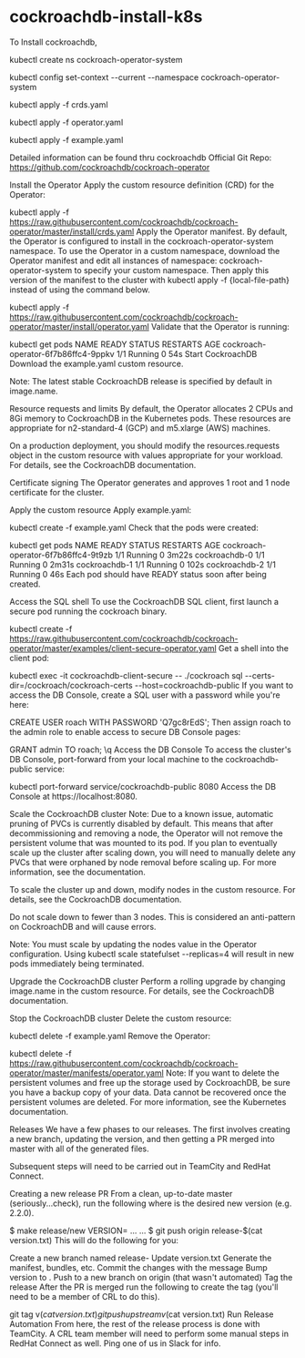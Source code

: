 # cockroachdb-install-k8s

To Install cockroachdb,

kubectl create ns cockroach-operator-system

kubectl config set-context --current --namespace cockroach-operator-system

kubectl apply -f crds.yaml

kubectl apply -f operator.yaml

kubectl apply -f example.yaml


Detailed information can be found thru cockroachdb Official Git Repo: https://github.com/cockroachdb/cockroach-operator


Install the Operator
Apply the custom resource definition (CRD) for the Operator:

kubectl apply -f https://raw.githubusercontent.com/cockroachdb/cockroach-operator/master/install/crds.yaml
Apply the Operator manifest. By default, the Operator is configured to install in the cockroach-operator-system namespace. To use the Operator in a custom namespace, download the Operator manifest and edit all instances of namespace: cockroach-operator-system to specify your custom namespace. Then apply this version of the manifest to the cluster with kubectl apply -f {local-file-path} instead of using the command below.

kubectl apply -f https://raw.githubusercontent.com/cockroachdb/cockroach-operator/master/install/operator.yaml
Validate that the Operator is running:

kubectl get pods
NAME                                  READY   STATUS    RESTARTS   AGE
cockroach-operator-6f7b86ffc4-9ppkv   1/1     Running   0          54s
Start CockroachDB
Download the example.yaml custom resource.

Note: The latest stable CockroachDB release is specified by default in image.name.

Resource requests and limits
By default, the Operator allocates 2 CPUs and 8Gi memory to CockroachDB in the Kubernetes pods. These resources are appropriate for n2-standard-4 (GCP) and m5.xlarge (AWS) machines.

On a production deployment, you should modify the resources.requests object in the custom resource with values appropriate for your workload. For details, see the CockroachDB documentation.

Certificate signing
The Operator generates and approves 1 root and 1 node certificate for the cluster.

Apply the custom resource
Apply example.yaml:

kubectl create -f example.yaml
Check that the pods were created:

kubectl get pods
NAME                                  READY   STATUS    RESTARTS   AGE
cockroach-operator-6f7b86ffc4-9t9zb   1/1     Running   0          3m22s
cockroachdb-0                         1/1     Running   0          2m31s
cockroachdb-1                         1/1     Running   0          102s
cockroachdb-2                         1/1     Running   0          46s
Each pod should have READY status soon after being created.

Access the SQL shell
To use the CockroachDB SQL client, first launch a secure pod running the cockroach binary.

kubectl create -f https://raw.githubusercontent.com/cockroachdb/cockroach-operator/master/examples/client-secure-operator.yaml
Get a shell into the client pod:

kubectl exec -it cockroachdb-client-secure -- ./cockroach sql --certs-dir=/cockroach/cockroach-certs --host=cockroachdb-public
If you want to access the DB Console, create a SQL user with a password while you're here:

CREATE USER roach WITH PASSWORD 'Q7gc8rEdS';
Then assign roach to the admin role to enable access to secure DB Console pages:

GRANT admin TO roach;
\q
Access the DB Console
To access the cluster's DB Console, port-forward from your local machine to the cockroachdb-public service:

kubectl port-forward service/cockroachdb-public 8080
Access the DB Console at https://localhost:8080.

Scale the CockroachDB cluster
Note: Due to a known issue, automatic pruning of PVCs is currently disabled by default. This means that after decommissioning and removing a node, the Operator will not remove the persistent volume that was mounted to its pod. If you plan to eventually scale up the cluster after scaling down, you will need to manually delete any PVCs that were orphaned by node removal before scaling up. For more information, see the documentation.

To scale the cluster up and down, modify nodes in the custom resource. For details, see the CockroachDB documentation.

Do not scale down to fewer than 3 nodes. This is considered an anti-pattern on CockroachDB and will cause errors.

Note: You must scale by updating the nodes value in the Operator configuration. Using kubectl scale statefulset <cluster-name> --replicas=4 will result in new pods immediately being terminated.

Upgrade the CockroachDB cluster
Perform a rolling upgrade by changing image.name in the custom resource. For details, see the CockroachDB documentation.

Stop the CockroachDB cluster
Delete the custom resource:

kubectl delete -f example.yaml
Remove the Operator:

kubectl delete -f https://raw.githubusercontent.com/cockroachdb/cockroach-operator/master/manifests/operator.yaml
Note: If you want to delete the persistent volumes and free up the storage used by CockroachDB, be sure you have a backup copy of your data. Data cannot be recovered once the persistent volumes are deleted. For more information, see the Kubernetes documentation.

Releases
We have a few phases to our releases. The first involves creating a new branch, updating the version, and then getting a PR merged into master with all of the generated files.

Subsequent steps will need to be carried out in TeamCity and RedHat Connect.

Creating a new release PR
From a clean, up-to-date master (seriously...check), run the following where <version> is the desired new version (e.g. 2.2.0).

$ make release/new VERSION=<version>
...
...
$ git push origin release-$(cat version.txt)
This will do the following for you:

Create a new branch named release-<version>
Update version.txt
Generate the manifest, bundles, etc.
Commit the changes with the message Bump version to <version>.
Push to a new branch on origin (that wasn't automated)
Tag the release
After the PR is merged run the following to create the tag (you'll need to be a member of CRL to do this).

git tag v$(cat version.txt)
git push upstream v$(cat version.txt)
Run Release Automation
From here, the rest of the release process is done with TeamCity. A CRL team member will need to perform some manual steps in RedHat Connect as well. Ping one of us in Slack for info.
